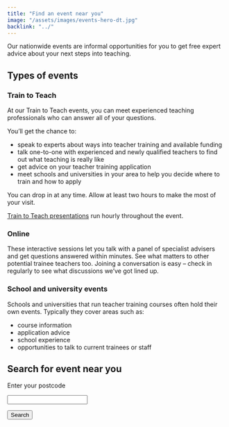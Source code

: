 ```yaml
---
title: "Find an event near you"
image: "/assets/images/events-hero-dt.jpg"
backlink: "../"
---
```



<div class="content__right">
</div>

<div class="content__left">

<p>Our nationwide events are informal opportunities for you to get free expert advice about your next steps into teaching.</p> 

<h2>Types of events</h2>

<h3>Train to Teach</h3>

<p>At our Train to Teach events, you can meet experienced teaching professionals who can answer all of your questions.</p> 

<p>You’ll get the chance to:</p>

<ul>
  <li><span>speak to experts about ways into teacher training and available funding</span></li>
  <li><span>talk one-to-one with experienced and newly qualified teachers to find out what teaching is really like</span></li>
  <li><span>get advice on your teacher training application</span></li>
  <li><span>meet schools and universities in your area to help you decide where to train and how to apply</span></li>
  </ul>

<p>You can drop in at any time. Allow at least two hours to make the most of your visit.</p>

<p><a href="https://drive.google.com/file/d/1OuHTmB1j-ceovpLQw96UGhs_07ALWvlK/view">Train to Teach presentations</a> run hourly throughout the event.</p> 



<h3>Online</h3>

<p>These interactive sessions let you talk with a panel of specialist advisers and get questions answered within minutes. See what matters to other potential trainee teachers too. Joining a conversation is easy – check in regularly to see what discussions we’ve got lined up.</p>

<h3>School and university events</h3>

<p>Schools and universities that run teacher training courses often hold their own events. Typically they cover areas such as:</p>

<ul>
  <li><span>course information</span></li>
  <li><span>application advice</span></li>
  <li><span>school experience</span></li>
  <li><span>opportunities to talk to current trainees or staff</span></li>
</ul>


<div class="form-top"></div>
<form action="." method="get" markdown="1">

<h2>Search for event near you</h2>

<label for="postcode">Enter your postcode</label>

<input type="text" name="postcode" id="postcode" />

<button type="submit" class="search">Search</button>

</form>
<div class="form-bottom"></div>

</div>
